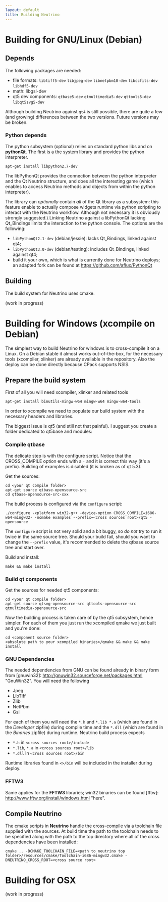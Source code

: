 ```yaml
---
layout: default
title: Building Neutrino
---
```


# Building for GNU/Linux (Debian)

## Depends

The following packages are needed: 

* file formats: `libtiff5-dev` `libjpeg-dev` `libnetpbm10-dev` `libccfits-dev` `libhdf5-dev`
* math: libgsl-dev
* qt5 dev components: `qtbase5-dev` `qtmultimedia5-dev` `qttools5-dev` `libqt5svg5-dev`

Although building Neutrino against `qt4` is still possible, there are quite a few (and growing)
differences between the two versions. Future versions may be broken.

### Python depends

The python subsystem (optional) relies on standard python libs and on **pythonQt**. The first is a
the system library and provides the python interpreter.

~~~
apt-get install libpython2.7-dev
~~~

The libPythonQt provides the connection between the python interpreter and the Qt Neutrino
structure, and does all the interesting game (which enables to access Neutrino methods and objects
from within the python interpreter).

The library can *optionally* contain *all* of the Qt library as a subsystem: this feature enable to
actually compose widgets runtime via python scripting to interact with the Neutrino workflow.
Although not necessary it is obviously strongly suggested.\\
Linking Neutrino against a libPythonQt lacking Qt_Bindings limits the interaction to the python
console. The options are the following:

* `libPythonQt2.1-dev` (debian/jessie): lacks Qt_Bindings, linked against qt4; 
* `libPythonQt3.0-dev` (debian/testing): includes Qt_Bindings, linked against qt4;
* build it your own, which is what is currently done for Neutrino deploys; an adapted fork can be
  found at <https://github.com/aflux/PythonQt>

## Building

The build system for Neutrino uses cmake. 


(work in progress)

# Building for Windows (xcompile on Debian)

The simplest way to build Neutrino for windows is to cross-compile it on a Linux. On a Debian stable
it almost works out-of-the-box, for the necessary tools (xcompiler, xlinker) are already available
in the repository. Also the deploy can be done directly because CPack supports NSIS.

## Prepare the build system

First of all you will need xcompiler, xlinker and related tools

~~~
apt-get install binutils-mingw-w64 mingw-w64 mingw-w64-tools
~~~

In order to xcompile we need to populate our build system with the necessary headers and libraries.

The biggest issue is qt5 (and still not that painful). I suggest you create a folder dedicated to
qt5base and modules:


### Compile qtbase

The delicate step is with the configure script. Notice that the CROSS_COMPILE option ends with a `-`
and it is correct this way (it's a prefix). Building of examples is disabled (it is broken as of
qt 5.3).

Get the sources: 

~~~
cd <your qt compile folder>
apt-get source qtbase-opensource-src
cd qtbase-opensource-src-xxx
~~~

The build process is configured via the `configure` script:

~~~
./configure -xplatform win32-g++ -device-option CROSS_COMPILE=i686-w64-mingw32- -nomake examples --prefix=<cross sources root>/qt5 -opensource
~~~

The `configure` script is not very solid and a bit buggy, so *do not* try to run it twice in the
same source tree. Should your build fail, should you want to change the `--prefix` value, it's
recommended to delete the qtbase source tree and start over.

Build and install:

~~~
make && make install
~~~

### Build qt components

Get the sources for needed qt5 components:

~~~
cd <your qt compile folder>
apt-get source qtsvg-opensource-src qttools-opensource-src qtmultimedia-opensource-src
~~~

Now the building process is taken care of by the qt5 subsystem, hence simpler. For each of them you
just run the xcompiled qmake we just built and you're done:

~~~
cd <component source folder>
<absolute path to your xcompiled binaries>/qmake && make && make install
~~~

### GNU Dependencies

The needed dependencies from GNU can be found already in binary form from 
[gnuwin32]: http://gnuwin32.sourceforge.net/packages.html "GnuWin32". You will need the following

* Jpeg
* LibTiff
* Zlib
* NetPbm
* Gsl

For each of them you will need the `*.h` and `*.lib *.a` (which are found in the *Developer*
zipfile) during compile time and the `*.dll` (which are found in the *Binaries* zipfile) during
runtime.  Neutrino build process expects 

* `*.h` in `<cross sources root>/include`
* `*.lib`, `*.a` in `<cross sources root>/lib`
* `*.dll` in `<cross sources root>/bin`

Runtime libraries found in `<>/bin` will be included in the installer during deploy.

### FFTW3

Same applies for the **FFTW3** libraries; win32 binaries can be found 
[fftw]: http://www.fftw.org/install/windows.html "here".

## Compile Neutrino

The cmake scripts in **Neutrino** handle the cross-compile via a toolchain file supplied with the
sources. At build time the path to the toolchain needs to be specified along with the path to the
top directory where all of the cross dependencies have been installed: 

~~~
cmake .. -DCMAKE_TOOLCHAIN_FILE=<path to neutrino top folder>/resources/cmake/Toolchain-i686-mingw32.cmake -DNEUTRINO_CROSS_ROOT=<cross source root>
~~~

# Building for OSX

(work in progress)
